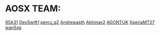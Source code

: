 AOSX TEAM:
==========

[95A31]
[DevSwift1]
[percy_g2]
[Andrewasth]
[Abhinav2]
[AGONTUK]
[XperiaMT27]
[wan5xp]

[95A31]: http://forum.xda-developers.com/member.php?u=5265970
[DevSwift1]: http://forum.xda-developers.com/member.php?u=4318865
[percy_g2]: http://forum.xda-developers.com/member.php?u=4913184
[Andrewasth]: http://forum.xda-developers.com/member.php?u=5092285
[Abhinav2]: http://forum.xda-developers.com/member.php?u=4766488
[AGONTUK]: http://forum.xda-developers.com/member.php?u=5138693
[XperiaMT27]: http://forum.xda-developers.com/member.php?u=5143053
[wan5xp]: http://forum.xda-developers.com/member.php?u=5302450

